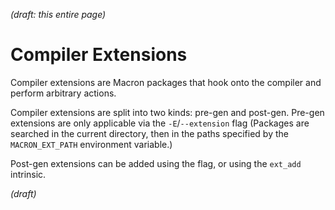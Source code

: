 *(draft: this entire page)*

# Compiler Extensions
Compiler extensions are Macron packages that hook onto the compiler and perform arbitrary actions.

Compiler extensions are split into two kinds: pre-gen and post-gen. Pre-gen extensions are only applicable via the `-E`/`--extension` flag (Packages are searched in the current directory, then in the paths specified by the `MACRON_EXT_PATH` environment variable.)

Post-gen extensions can be added using the flag, or using the `ext_add` intrinsic.

*(draft)*
